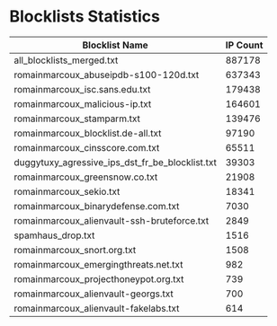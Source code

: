 # Blocklists Statistics
| Blocklist Name | IP Count |
|----|----|
| all_blocklists_merged.txt | 887178 |
| romainmarcoux_abuseipdb-s100-120d.txt | 637343 |
| romainmarcoux_isc.sans.edu.txt | 179438 |
| romainmarcoux_malicious-ip.txt | 164601 |
| romainmarcoux_stamparm.txt | 139476 |
| romainmarcoux_blocklist.de-all.txt | 97190 |
| romainmarcoux_cinsscore.com.txt | 65511 |
| duggytuxy_agressive_ips_dst_fr_be_blocklist.txt | 39303 |
| romainmarcoux_greensnow.co.txt | 21908 |
| romainmarcoux_sekio.txt | 18341 |
| romainmarcoux_binarydefense.com.txt | 7030 |
| romainmarcoux_alienvault-ssh-bruteforce.txt | 2849 |
| spamhaus_drop.txt | 1516 |
| romainmarcoux_snort.org.txt | 1508 |
| romainmarcoux_emergingthreats.net.txt | 982 |
| romainmarcoux_projecthoneypot.org.txt | 739 |
| romainmarcoux_alienvault-georgs.txt | 700 |
| romainmarcoux_alienvault-fakelabs.txt | 614 |
